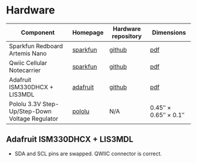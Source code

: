 # Hardware

| Component                      | Homepage | Hardware repository | Dimensions |
|--------------------------------|----------|---------------------|------------|
| Sparkfun Redboard Artemis Nano | [sparkfun](https://www.sparkfun.com/products/15443?_ga=2.158373882.1315469777.1632664195-1601050442.1628850831) | [github](https://github.com/sparkfun/RedBoard_Artemis_Nano) | [pdf](https://github.com/sparkfun/RedBoard_Artemis_Nano/blob/master/Documents/Dimensions.pdf) |
| Qwiic Cellular Notecarrier     | [sparkfun](https://www.sparkfun.com/products/17114) | [github](https://github.com/sparkfunX/Qwiic_Cellular-Notecarrier) | [pdf](https://github.com/sparkfunX/Qwiic_Cellular-Notecarrier/files/7748075/Qwiic-Cellular-Notepad.Dimensional.Drawing.pdf) |
| Adafruit ISM330DHCX + LIS3MDL  | [adafruit](https://www.adafruit.com/product/4569) | [github](https://github.com/adafruit/Adafruit-ISM330DHCX-LIS3MDL-FeatherWing-PCB) | [pdf](dimensions/ism330dhcx.pdf) |
| Pololu 3.3V Step-Up/Step-Down Voltage Regulator | [pololu](https://www.pololu.com/product/2122/specs) | N/A | 0.45″ × 0.65″ × 0.1″ |

## Adafruit ISM330DHCX + LIS3MDL

* SDA and SCL pins are swapped. QWIIC connector is correct.
